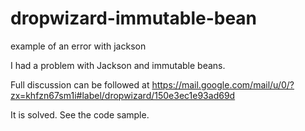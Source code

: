 # dropwizard-immutable-bean
example of an error with jackson

I had a problem with Jackson and immutable beans. 

Full discussion can be followed at https://mail.google.com/mail/u/0/?zx=khfzn67sm1i#label/dropwizard/150e3ec1e93ad69d

It is solved. See the code sample.
